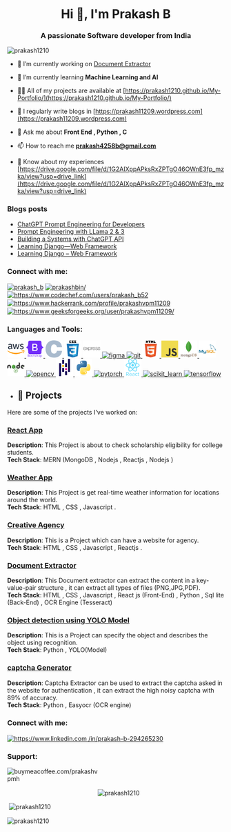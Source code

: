 <h1 align="center">Hi 👋, I'm Prakash B</h1>
<h3 align="center">A passionate Software developer from India</h3>

<p align="left"> <img src="https://komarev.com/ghpvc/?username=prakash1210&label=Profile%20views&color=0e75b6&style=flat" alt="prakash1210" /> </p>

- 🔭 I’m currently working on [Document Extractor](https://github.com/prakash4258/Document_Extraction_ML)

- 🌱 I’m currently learning **Machine Learning and AI**

- 👨‍💻 All of my projects are available at [https://prakash1210.github.io/My-Portfolio/](https://prakash1210.github.io/My-Portfolio/)

- 📝 I regularly write blogs in [https://prakash11209.wordpress.com](https://prakash11209.wordpress.com)

- 💬 Ask me about **Front End , Python , C**

- 📫 How to reach me **prakash4258b@gmail.com**

- 📄 Know about my experiences [https://drive.google.com/file/d/1G2AIXppAPksRxZPTgO46OWnE3fp_mzka/view?usp=drive_link](https://drive.google.com/file/d/1G2AIXppAPksRxZPTgO46OWnE3fp_mzka/view?usp=drive_link)

### Blogs posts
<!-- BLOG-POST-LIST:START -->
- [ChatGPT Prompt Engineering for Developers](https://prakash11209.wordpress.com/2025/10/13/chatgpt-prompt-engineering-for-developers/)
- [Prompt Engineering with LLama 2 &amp; 3](https://prakash11209.wordpress.com/2025/10/10/prompt-engineering-with-llama-2-3/)
- [Building a Systems with ChatGPT API](https://prakash11209.wordpress.com/2025/10/08/building-a-systems-with-chatgpt-api/)
- [Learning Django—Web Framework](https://prakash11209.wordpress.com/2025/09/29/learning-django-web-framework/)
- [Learning Django – Web Framework](https://prakash11209.wordpress.com/2025/09/29/django-web-framework/)
<!-- BLOG-POST-LIST:END -->

<h3 align="left">Connect with me:</h3>
<p align="left">
<a href="https://dev.to/prakash_b" target="blank"><img align="center" src="https://raw.githubusercontent.com/rahuldkjain/github-profile-readme-generator/master/src/images/icons/Social/devto.svg" alt="prakash_b" height="30" width="40" /></a>
<a href="https://linkedin.com/in/prakashbin/" target="blank"><img align="center" src="https://raw.githubusercontent.com/rahuldkjain/github-profile-readme-generator/master/src/images/icons/Social/linked-in-alt.svg" alt="prakashbin/" height="30" width="40" /></a>
<a href="https://www.codechef.com/users/prakash_b52" target="blank"><img align="center" src="https://cdn.jsdelivr.net/npm/simple-icons@3.1.0/icons/codechef.svg" alt="https://www.codechef.com/users/prakash_b52" height="30" width="40" /></a>
<a href="https://www.hackerrank.com/profile/prakashvpm11209" target="blank"><img align="center" src="https://raw.githubusercontent.com/rahuldkjain/github-profile-readme-generator/master/src/images/icons/Social/hackerrank.svg" alt="https://www.hackerrank.com/profile/prakashvpm11209" height="30" width="40" /></a>
<a href="https://www.geeksforgeeks.org/user/prakashvpm11209/" target="blank"><img align="center" src="https://raw.githubusercontent.com/rahuldkjain/github-profile-readme-generator/master/src/images/icons/Social/geeks-for-geeks.svg" alt="https://www.geeksforgeeks.org/user/prakashvpm11209/" height="30" width="40" /></a>
</p>

<h3 align="left">Languages and Tools:</h3>
<p align="left"> <a href="https://aws.amazon.com" target="_blank" rel="noreferrer"> <img src="https://raw.githubusercontent.com/devicons/devicon/master/icons/amazonwebservices/amazonwebservices-original-wordmark.svg" alt="aws" width="40" height="40"/> </a> <a href="https://getbootstrap.com" target="_blank" rel="noreferrer"> <img src="https://raw.githubusercontent.com/devicons/devicon/master/icons/bootstrap/bootstrap-plain-wordmark.svg" alt="bootstrap" width="40" height="40"/> </a> <a href="https://www.cprogramming.com/" target="_blank" rel="noreferrer"> <img src="https://raw.githubusercontent.com/devicons/devicon/master/icons/c/c-original.svg" alt="c" width="40" height="40"/> </a> <a href="https://www.w3schools.com/css/" target="_blank" rel="noreferrer"> <img src="https://raw.githubusercontent.com/devicons/devicon/master/icons/css3/css3-original-wordmark.svg" alt="css3" width="40" height="40"/> </a> <a href="https://expressjs.com" target="_blank" rel="noreferrer"> <img src="https://raw.githubusercontent.com/devicons/devicon/master/icons/express/express-original-wordmark.svg" alt="express" width="40" height="40"/> </a> <a href="https://www.figma.com/" target="_blank" rel="noreferrer"> <img src="https://www.vectorlogo.zone/logos/figma/figma-icon.svg" alt="figma" width="40" height="40"/> </a> <a href="https://git-scm.com/" target="_blank" rel="noreferrer"> <img src="https://www.vectorlogo.zone/logos/git-scm/git-scm-icon.svg" alt="git" width="40" height="40"/> </a> <a href="https://www.w3.org/html/" target="_blank" rel="noreferrer"> <img src="https://raw.githubusercontent.com/devicons/devicon/master/icons/html5/html5-original-wordmark.svg" alt="html5" width="40" height="40"/> </a> <a href="https://developer.mozilla.org/en-US/docs/Web/JavaScript" target="_blank" rel="noreferrer"> <img src="https://raw.githubusercontent.com/devicons/devicon/master/icons/javascript/javascript-original.svg" alt="javascript" width="40" height="40"/> </a> <a href="https://www.mongodb.com/" target="_blank" rel="noreferrer"> <img src="https://raw.githubusercontent.com/devicons/devicon/master/icons/mongodb/mongodb-original-wordmark.svg" alt="mongodb" width="40" height="40"/> </a> <a href="https://www.mysql.com/" target="_blank" rel="noreferrer"> <img src="https://raw.githubusercontent.com/devicons/devicon/master/icons/mysql/mysql-original-wordmark.svg" alt="mysql" width="40" height="40"/> </a> <a href="https://nodejs.org" target="_blank" rel="noreferrer"> <img src="https://raw.githubusercontent.com/devicons/devicon/master/icons/nodejs/nodejs-original-wordmark.svg" alt="nodejs" width="40" height="40"/> </a> <a href="https://opencv.org/" target="_blank" rel="noreferrer"> <img src="https://www.vectorlogo.zone/logos/opencv/opencv-icon.svg" alt="opencv" width="40" height="40"/> </a> <a href="https://pandas.pydata.org/" target="_blank" rel="noreferrer"> <img src="https://raw.githubusercontent.com/devicons/devicon/2ae2a900d2f041da66e950e4d48052658d850630/icons/pandas/pandas-original.svg" alt="pandas" width="40" height="40"/> </a> <a href="https://www.python.org" target="_blank" rel="noreferrer"> <img src="https://raw.githubusercontent.com/devicons/devicon/master/icons/python/python-original.svg" alt="python" width="40" height="40"/> </a> <a href="https://pytorch.org/" target="_blank" rel="noreferrer"> <img src="https://www.vectorlogo.zone/logos/pytorch/pytorch-icon.svg" alt="pytorch" width="40" height="40"/> </a> <a href="https://reactjs.org/" target="_blank" rel="noreferrer"> <img src="https://raw.githubusercontent.com/devicons/devicon/master/icons/react/react-original-wordmark.svg" alt="react" width="40" height="40"/> </a> <a href="https://scikit-learn.org/" target="_blank" rel="noreferrer"> <img src="https://upload.wikimedia.org/wikipedia/commons/0/05/Scikit_learn_logo_small.svg" alt="scikit_learn" width="40" height="40"/> </a> <a href="https://www.tensorflow.org" target="_blank" rel="noreferrer"> <img src="https://www.vectorlogo.zone/logos/tensorflow/tensorflow-icon.svg" alt="tensorflow" width="40" height="40"/> </a> </p>

  
- ## 🚀 Projects
Here are some of the projects I've worked on:

### [React App](https://github.com/Prakash1210/React-App)
**Description**: This Project is about to check scholarship eligibility for college students.  
**Tech Stack**: MERN (MongoDB , Nodejs , Reactjs , Nodejs )

### [Weather App](https://github.com/Prakash1210/Weather-App)
**Description**:  This Project is get real-time weather information for locations around the world.  
**Tech Stack**: HTML , CSS , Javascript .

### [Creative Agency](https://github.com/Prakash1210/agency)
**Description**: This is a Project which can have a website for agency.  
**Tech Stack**: HTML , CSS , Javascript , Reactjs .

### [Document Extractor](https://github.com/prakash4258/Document_Extraction_ML)
**Description**: This Document extractor can extract the content in a key-value-pair structure , it can extract all types of files (PNG,JPG,PDF).  
**Tech Stack**: HTML , CSS , Javascript , React js (Front-End) , Python , Sql lite (Back-End) , OCR Engine (Tesseract)

### [Object detection using YOLO Model](https://github.com/prakash4258/Object_Detector)
**Description**: This is a Project can specify the object and describes the object using recognition.  
**Tech Stack**: Python , YOLO(Model)

### [captcha Generator](https://github.com/prakash4258/Captcha-Extractor)
**Description**: Captcha Extractor can be used to extract the captcha asked in the website for authentication , it can extract the high noisy captcha with 89% of accuracy.  
**Tech Stack**: Python , Easyocr (OCR engine)

<h3 align="left">Connect with me:</h3>
<p align="left">
<a href="https://linkedin.com/in/https://www.linkedin.com /in/prakash-b-294265230" target="blank"><img align="center" src="https://raw.githubusercontent.com/rahuldkjain/github-profile-readme-generator/master/src/images/icons/Social/linked-in-alt.svg" alt="https://www.linkedin.com /in/prakash-b-294265230" height="30" width="40" /></a>
</p>


<h3 align="left">Support:</h3>
<p><a href="https://www.buymeacoffee.com/buymeacoffee.com/prakashvpmh"> <img align="left" src="https://cdn.buymeacoffee.com/buttons/v2/default-yellow.png" height="50" width="210" alt="buymeacoffee.com/prakashvpmh" /></a></p><br><br>

<p><img align="center" src="https://github-readme-stats.vercel.app/api/top-langs?username=prakash1210&show_icons=true&locale=en&layout=compact" alt="prakash1210" /></p>

<p>&nbsp;<img align="center" src="https://github-readme-stats.vercel.app/api?username=prakash1210&show_icons=true&locale=en" alt="prakash1210" /></p>

<p><img align="center" src="https://github-readme-streak-stats.herokuapp.com/?user=prakash1210&" alt="prakash1210" /></p>

